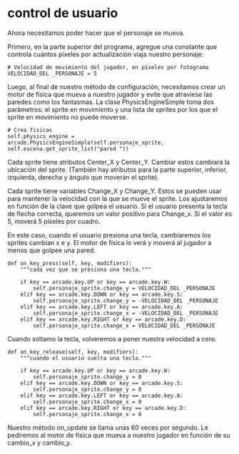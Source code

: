 # control de usuario
Ahora necesitamos poder hacer que el personaje se mueva.

Primero, en la parte superior del programa, agregue una constante que controla cuántos píxeles por actualización viaja nuestro personaje:

    # Velocidad de movimiento del jugador, en píxeles por fotograma
    VELOCIDAD_DEL _PERSONAJE = 5

Luego, al final de nuestro método de configuración, necesitamos crear un motor de física que mueva a nuestro jugador y evite que atraviese las paredes como los fantasmas. 
La clase PhysicsEngineSimple toma dos parámetros: 
el sprite en movimiento y una lista de sprites por los que el sprite en movimiento no puede moverse.

    # Crea fisicas
    self.physics_engine = arcade.PhysicsEngineSimple(self.personaje_sprite, self.escena.get_sprite_list("pared "))

Cada sprite tiene atributos Center_X y Center_Y. Cambiar estos cambiará la ubicación del sprite. 
(También hay atributos para la parte superior, inferior, izquierda, derecha y ángulo que moverán el sprite).

Cada sprite tiene variables Change_X y Change_Y. Estos se pueden usar para mantener la velocidad con la que se mueve el sprite. Los ajustaremos en función de la clave que golpea el usuario. Si el usuario presenta la tecla de flecha correcta, queremos un valor positivo para Change_x. Si el valor es 5, moverá 5 píxeles por cuadro.

En este caso, cuando el usuario presiona una tecla, cambiaremos los sprites cambian x e y. El motor de física lo verá y moverá al jugador a menos que golpee una pared.

    def on_key_press(self, key, modifiers):
        """cada vez que se presiona una tecla."""

        if key == arcade.key.UP or key == arcade.key.W:
            self.personaje_sprite.change_y = VELOCIDAD_DEL _PERSONAJE
        elif key == arcade.key.DOWN or key == arcade.key.S:
            self.personaje_sprite.change_y = -VELOCIDAD_DEL _PERSONAJE
        elif key == arcade.key.LEFT or key == arcade.key.A:
            self.personaje_sprite.change_x = -VELOCIDAD_DEL _PERSONAJE
        elif key == arcade.key.RIGHT or key == arcade.key.D:
            self.personaje_sprite.change_x = VELOCIDAD_DEL _PERSONAJE

Cuando soltamo la tecla, volveremos a poner nuestra velocidad a cero.

    def on_key_release(self, key, modifiers):
        """cuando el usuario suelta una tecla."""

        if key == arcade.key.UP or key == arcade.key.W:
            self.personaje_sprite.change_y = 0
        elif key == arcade.key.DOWN or key == arcade.key.S:
            self.personaje_sprite.change_y = 0
        elif key == arcade.key.LEFT or key == arcade.key.A:
            self.personaje_sprite.change_x = 0
        elif key == arcade.key.RIGHT or key == arcade.key.D:
            self.personaje_sprite.change_x = 0

Nuestro método on_update se llama unas 60 veces por segundo. Le pediremos al motor de física que mueva a nuestro jugador en función de su cambio_x y cambio_y.

